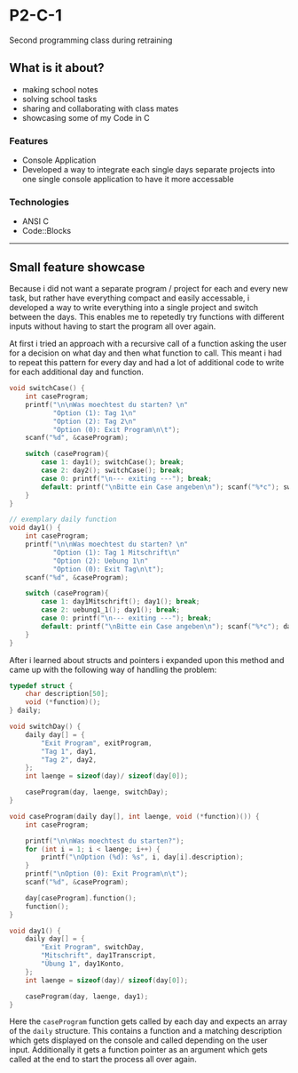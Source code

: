 # P2-C-1
Second programming class during retraining

## What is it about?

- making school notes
- solving school tasks
- sharing and collaborating with class mates
- showcasing some of my Code in C

### Features

- Console Application
- Developed a way to integrate each single days separate projects into one single console application to have it more accessable

### Technologies

- ANSI C
- Code::Blocks 

---

## Small feature showcase

Because i did not want a separate program / project for each and every new task, but rather have everything compact and easily accessable, i developed a way to write everything into a single project and switch between the days. This enables me to repetedly try functions with different inputs without having to start the program all over again.

At first i tried an approach with a recursive call of a function asking the user for a decision on what day and then what function to call. This meant i had to repeat this pattern for every day and had a lot of additional code to write for each additional day and function.

```c
void switchCase() {
    int caseProgram;
    printf("\n\nWas moechtest du starten? \n"
           "Option (1): Tag 1\n"
           "Option (2): Tag 2\n"
           "Option (0): Exit Program\n\t");
    scanf("%d", &caseProgram);

    switch (caseProgram){
        case 1: day1(); switchCase(); break;
        case 2: day2(); switchCase(); break;
        case 0: printf("\n--- exiting ---"); break;
        default: printf("\nBitte ein Case angeben\n"); scanf("%*c"); switchCase(); break;
    }
}

// exemplary daily function
void day1() {
    int caseProgram;
    printf("\n\nWas moechtest du starten? \n"
           "Option (1): Tag 1 Mitschrift\n"
           "Option (2): Uebung 1\n"
           "Option (0): Exit Tag\n\t");
    scanf("%d", &caseProgram);

    switch (caseProgram){
        case 1: day1Mitschrift(); day1(); break;
        case 2: uebung1_1(); day1(); break;
        case 0: printf("\n--- exiting ---"); break;
        default: printf("\nBitte ein Case angeben\n"); scanf("%*c"); day1(); break;
    }
}
```

After i learned about structs and pointers i expanded upon this method and came up with the following way of handling the problem:

```c
typedef struct {
    char description[50];
    void (*function)();
} daily;

void switchDay() {
    daily day[] = {
        "Exit Program", exitProgram,
        "Tag 1", day1,
        "Tag 2", day2,
    };
    int laenge = sizeof(day)/ sizeof(day[0]);

    caseProgram(day, laenge, switchDay);
}

void caseProgram(daily day[], int laenge, void (*function)()) {
    int caseProgram;

    printf("\n\nWas moechtest du starten?");
    for (int i = 1; i < laenge; i++) {
        printf("\nOption (%d): %s", i, day[i].description);
    }
    printf("\nOption (0): Exit Program\n\t");
    scanf("%d", &caseProgram);

    day[caseProgram].function();
    function();
}

void day1() {
    daily day[] = {
        "Exit Program", switchDay,
        "Mitschrift", day1Transcript,
        "Übung 1", day1Konto,
    };
    int laenge = sizeof(day)/ sizeof(day[0]);

    caseProgram(day, laenge, day1);
}
```

Here the `caseProgram` function gets called by each day and expects an array of the `daily` structure. This contains a function and a matching description which gets displayed on the console and called depending on the user input. Additionally it gets a function pointer as an argument which gets called at the end to start the process all over again.